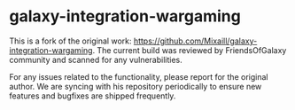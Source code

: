 # galaxy-integration-wargaming



This is a fork of the original work: https://github.com/Mixaill/galaxy-integration-wargaming. The current build was reviewed by FriendsOfGalaxy community and scanned for any vulnerabilities.

For any issues related to the functionality, please report for the original author. We are syncing with his repository periodically to ensure new features and bugfixes are shipped frequently.
